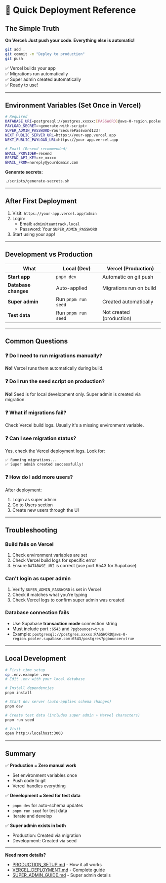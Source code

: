# 🚀 Quick Deployment Reference

## The Simple Truth

**On Vercel: Just push your code. Everything else is automatic!**

```bash
git add .
git commit -m "Deploy to production"
git push
```

✅ Vercel builds your app  
✅ Migrations run automatically  
✅ Super admin created automatically  
✅ Ready to use!

---

## Environment Variables (Set Once in Vercel)

```bash
# Required
DATABASE_URI=postgresql://postgres.xxxxx:[PASSWORD]@aws-0-region.pooler.supabase.com:6543/postgres?pgbouncer=true
PAYLOAD_SECRET=<generate-with-script>
SUPER_ADMIN_PASSWORD=YourSecurePassword123!
NEXT_PUBLIC_SERVER_URL=https://your-app.vercel.app
NEXT_PUBLIC_PAYLOAD_URL=https://your-app.vercel.app

# Email (Resend recommended)
EMAIL_PROVIDER=resend
RESEND_API_KEY=re_xxxxx
EMAIL_FROM=noreply@yourdomain.com
```

**Generate secrets:**
```bash
./scripts/generate-secrets.sh
```

---

## After First Deployment

1. Visit: `https://your-app.vercel.app/admin`
2. Login:
   - Email: `admin@teamtrack.local`
   - Password: Your `SUPER_ADMIN_PASSWORD`
3. Start using your app!

---

## Development vs Production

| What | Local (Dev) | Vercel (Production) |
|------|-------------|---------------------|
| **Start app** | `pnpm dev` | Automatic on git push |
| **Database changes** | Auto-applied | Migrations run on build |
| **Super admin** | Run `pnpm run seed` | Created automatically |
| **Test data** | Run `pnpm run seed` | Not created (production) |

---

## Common Questions

### ❓ Do I need to run migrations manually?
**No!** Vercel runs them automatically during build.

### ❓ Do I run the seed script on production?
**No!** Seed is for local development only. Super admin is created via migration.

### ❓ What if migrations fail?
Check Vercel build logs. Usually it's a missing environment variable.

### ❓ Can I see migration status?
Yes, check the Vercel deployment logs. Look for:
```
✅ Running migrations...
✅ Super admin created successfully!
```

### ❓ How do I add more users?
After deployment:
1. Login as super admin
2. Go to Users section
3. Create new users through the UI

---

## Troubleshooting

### Build fails on Vercel
1. Check environment variables are set
2. Check Vercel build logs for specific error
3. Ensure `DATABASE_URI` is correct (use port 6543 for Supabase)

### Can't login as super admin
1. Verify `SUPER_ADMIN_PASSWORD` is set in Vercel
2. Check it matches what you're typing
3. Check Vercel logs to confirm super admin was created

### Database connection fails
- Use Supabase **transaction mode** connection string
- Must include port `:6543` and `?pgbouncer=true`
- Example: `postgresql://postgres.xxxxx:PASSWORD@aws-0-region.pooler.supabase.com:6543/postgres?pgbouncer=true`

---

## Local Development

```bash
# First time setup
cp .env.example .env
# Edit .env with your local database

# Install dependencies
pnpm install

# Start dev server (auto-applies schema changes)
pnpm dev

# Create test data (includes super admin + Marvel characters)
pnpm run seed

# Visit
open http://localhost:3000
```

---

## Summary

✅ **Production = Zero manual work**
- Set environment variables once
- Push code to git
- Vercel handles everything

✅ **Development = Seed for test data**
- `pnpm dev` for auto-schema updates
- `pnpm run seed` for test data
- Iterate and develop

✅ **Super admin exists in both**
- Production: Created via migration
- Development: Created via seed

---

**Need more details?**
- [PRODUCTION_SETUP.md](./PRODUCTION_SETUP.md) - How it all works
- [VERCEL_DEPLOYMENT.md](./VERCEL_DEPLOYMENT.md) - Complete guide
- [SUPER_ADMIN_GUIDE.md](./SUPER_ADMIN_GUIDE.md) - Super admin details
